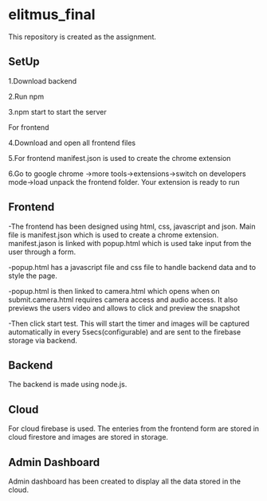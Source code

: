 
# elitmus_final
This repository is created as the assignment.  


## SetUp

1.Download backend  

2.Run npm  

3.npm start to start the server


For frontend   

4.Download and open all frontend files   

5.For frontend manifest.json is used to create the chrome extension   

6.Go to google chrome ->more tools->extensions->switch on developers mode->load unpack the frontend folder.
Your extension is ready to run  


## Frontend
-The frontend has been designed using html, css, javascript and json. Main file is manifest.json which is used to create a chrome extension. manifest.jason is linked with popup.html which is used take input from the user through a form.   

-popup.html has a javascript file and css file to handle backend data and to style the page.  

-popup.html is then linked to camera.html which opens when on submit.camera.html requires camera access and audio access. It also previews the users video and allows to click and preview the snapshot  

-Then click start test. This will start the timer and images will be captured automatically in every 5secs(configurable) and are sent to the firebase storage via backend.  
  

## Backend
The backend is made using node.js.  

## Cloud
For cloud firebase is used. The enteries from the frontend form are stored in cloud firestore and images are stored in storage.  

## Admin Dashboard
Admin dashboard has been created to display all the data stored in the cloud.  
